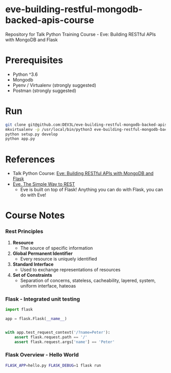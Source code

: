 # eve-building-restful-mongodb-backed-apis-course
Repository for Talk Python Training Course - Eve: Building RESTful APIs with MongoDB and Flask


# Prerequisites
* Python ^3.6
* Mongodb
* Pyenv / Virtualenv (strongly suggested)
* Postman (strongly suggested)


# Run
```bash
git clone git@github.com:DEV3L/eve-building-restful-mongodb-backed-apis-course.git
mkvirtualenv -p /usr/local/bin/python3 eve-building-restful-mongodb-backed-apis-course
python setup.py develop
python app.py
```


# References
* Talk Python Course: [Eve: Building RESTful APIs with MongoDB and Flask](https://training.talkpython.fm/courses/details/eve-building-restful-mongodb-backed-apis-course)
* [Eve. The Simple Way to REST](http://python-eve.org/)
  * Eve is built on top of Flask! Anything you can do with Flask, you can do with Eve!


# Course Notes

### Rest Principles
1. **Resource**
    * The source of specific information
2. **Global Permanent Identifier**
    * Every resource is uniquely identified
3. **Standard Interface**
    * Used to exchange representations of resources
4. **Set of Constraints**
    * Separation of concerns, stateless, cacheability, layered, system, uniform interface, hateoas

### Flask - Integrated unit testing
```python
import flask

app = flask.Flask(__name__)


with app.test_request_context('/?name=Peter'):
    assert flask.request.path == '/'
    assert flask.request.args['name'] == 'Peter'

```

### Flask Overview - Hello World
```bash
FLASK_APP=hello.py FLASK_DEBUG=1 flask run
```
